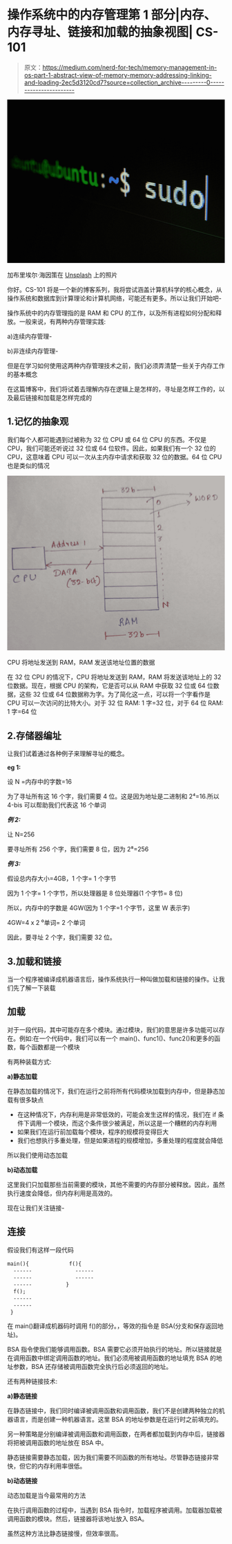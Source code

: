 # 操作系统中的内存管理第 1 部分|内存、内存寻址、链接和加载的抽象视图| CS-101

> 原文：<https://medium.com/nerd-for-tech/memory-management-in-os-part-1-abstract-view-of-memory-memory-addressing-linking-and-loading-2ec5d3120cd7?source=collection_archive---------0----------------------->

![](img/66ba393aaee1e41d277e8dd8bfc0a09a.png)

加布里埃尔·海因策在 [Unsplash](https://unsplash.com?utm_source=medium&utm_medium=referral) 上的照片

你好。CS-101 将是一个新的博客系列，我将尝试涵盖计算机科学的核心概念，从操作系统和数据库到计算理论和计算机网络，可能还有更多。所以让我们开始吧-

操作系统中的内存管理指的是 RAM 和 CPU 的工作，以及所有进程如何分配和释放。一般来说，有两种内存管理实践:

a)连续内存管理-

b)非连续内存管理-

但是在学习如何使用这两种内存管理技术之前，我们必须弄清楚一些关于内存工作的基本概念

在这篇博客中，我们将试着去理解内存在逻辑上是怎样的，寻址是怎样工作的，以及最后链接和加载是怎样完成的

## 1.记忆的抽象观

我们每个人都可能遇到过被称为 32 位 CPU 或 64 位 CPU 的东西。不仅是 CPU，我们可能还听说过 32 位或 64 位软件。因此，如果我们有一个 32 位的 CPU，这意味着 CPU 可以一次从主内存中请求和获取 32 位的数据。64 位 CPU 也是类似的情况

![](img/b357a833e05b76dcf6540318c535d2d5.png)

CPU 将地址发送到 RAM，RAM 发送该地址位置的数据

在 32 位 CPU 的情况下，CPU 将地址发送到 RAM，RAM 将发送该地址上的 32 位数据。现在，根据 CPU 的架构，它是否可以从 RAM 中获取 32 位或 64 位数据，这些 32 位或 64 位数据称为字。为了简化这一点，可以将一个字看作是 CPU 可以一次访问的比特大小。对于 32 位 RAM: 1 字=32 位，对于 64 位 RAM: 1 字=64 位

## 2.存储器编址

让我们试着通过各种例子来理解寻址的概念。

**eg 1:**

设 N =内存中的字数=16

为了寻址所有这 16 个字，我们需要 4 位。这是因为地址是二进制和 2⁴=16.所以 4-bis 可以帮助我们代表这 16 个单词

***例 2:***

让 N=256

要寻址所有 256 个字，我们需要 8 位，因为 2⁸=256

***例 3:***

假设总内存大小=4GB，1 个字= 1 个字节

因为 1 个字= 1 个字节，所以处理器是 8 位处理器(1 个字节= 8 位)

所以，内存中的字数是 4GW(因为 1 个字=1 个字节，这里 W 表示字)

4GW=4 x 2 ⁰单词= 2 个单词

因此，要寻址 2 个字，我们需要 32 位。

## 3.加载和链接

当一个程序被编译成机器语言后，操作系统执行一种叫做加载和链接的操作。让我们先了解一下装载

## **加载**

对于一段代码，其中可能存在多个模块。通过模块，我们的意思是许多功能可以存在。例如:在一个代码中，我们可以有一个 main()、func1()、func2()和更多的函数，每个函数都是一个模块

有两种装载方式:

**a)静态加载**

在静态加载的情况下，我们在运行之前将所有代码模块加载到内存中，但是静态加载有很多缺点

*   在这种情况下，内存利用是非常低效的，可能会发生这样的情况，我们在 if 条件下调用一个模块，而这个条件很少被满足，所以这是一个糟糕的内存利用
*   如果我们在运行前加载每个模块，程序的规模将变得巨大
*   我们也想执行多重处理，但是如果进程的规模增加，多重处理的程度就会降低

所以我们使用动态加载

**b)动态加载**

这里我们只加载那些当前需要的模块，其他不需要的内存部分被释放。因此，虽然执行速度会降低，但内存利用是高效的。

现在让我们关注链接-

## 连接

假设我们有这样一段代码

```
main(){             f(){
  ------              ------    
  ------              ------
  ------           }
  f();
  ------
  ------
 }
```

在 main()翻译成机器码时调用 f()的部分。，等效的指令是 BSA(分支和保存返回地址)。

BSA 指令使我们能够调用函数。BSA 需要它必须开始执行的地址。所以链接就是在调用函数中绑定调用函数的地址。我们必须用被调用函数的地址填充 BSA 的地址参数，BSA 还存储被调用函数完全执行后必须返回的地址。

还有两种链接技术:

**a)静态链接**

在静态链接中，我们同时编译被调用函数和调用函数，我们不是创建两种独立的机器语言，而是创建一种机器语言。这里 BSA 的地址参数是在运行时之前填充的。

另一种策略是分别编译被调用函数和调用函数，在两者都加载到内存中后，链接器将把被调用函数的地址放在 BSA 中。

静态链接需要静态加载，因为我们需要不同函数的所有地址。尽管静态链接非常快，但它的内存利用率很低。

**b)动态链接**

动态加载是当今最常用的方法

在执行调用函数的过程中，当遇到 BSA 指令时，加载程序被调用。加载器加载被调用函数的模块。然后，链接器将该地址放入 BSA。

虽然这种方法比静态链接慢，但效率很高。